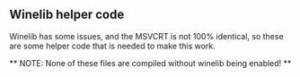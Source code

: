 ## Winelib helper code

Winelib has some issues, and the MSVCRT is not 100% identical, so these are some helper code that is needed to make this work.

** NOTE: None of these files are compiled without winelib being enabled! **
